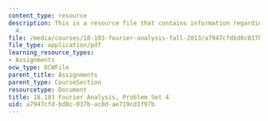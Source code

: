 ```yaml
---
content_type: resource
description: This is a resource file that contains information regarding problem set
  4.
file: /media/courses/18-103-fourier-analysis-fall-2013/a7947cfdbd8c037bac8dae719cd1f97b_MIT18_103F13_pset4.pdf
file_type: application/pdf
learning_resource_types:
- Assignments
ocw_type: OCWFile
parent_title: Assignments
parent_type: CourseSection
resourcetype: Document
title: 18.103 Fourier Analysis, Problem Set 4
uid: a7947cfd-bd8c-037b-ac8d-ae719cd1f97b
---
```

